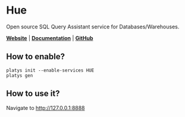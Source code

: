 # Hue

Open source SQL Query Assistant service for Databases/Warehouses.

**[Website](https://gethue.com//)** | **[Documentation](https://gethue.com/)** | **[GitHub](https://github.com/cloudera/hue)**

## How to enable?

```
platys init --enable-services HUE
platys gen
```

## How to use it?

Navigate to <http://127.0.0.1:8888>